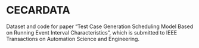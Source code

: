 # CECARDATA
Dataset and code for paper “Test Case Generation Scheduling Model Based on Running Event Interval Characteristics”,  which is submitted to IEEE Transactions on Automation Science and Engineering. 
